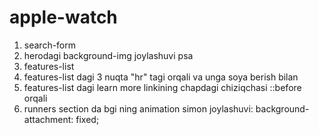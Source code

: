 # apple-watch

1. search-form
2. herodagi background-img joylashuvi psa
3. features-list
4. features-list dagi 3 nuqta "hr" tagi orqali va unga soya berish bilan
5. features-list dagi learn more linkining chapdagi chiziqchasi ::before orqali
6. runners section da bgi ning animation simon joylashuvi: background-attachment: fixed;
